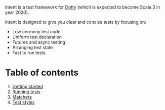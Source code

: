Intent is a test framework for [Dotty](https://dotty.epfl.ch) (which is expected to become Scala 3 in year 2020).

Intent is designed to give you clear and concise tests by focusing on:

* Low cermony test code
* Uniform test declaration
* Futures and async testing
* Arranging test state
* Fast to run tests


# Table of contents

1. [Getting started](getting-started.md)
2. [Running tests](running-tests.md)
3. [Matchers](matchers.md)
4. [Test styles](test-styles.md)